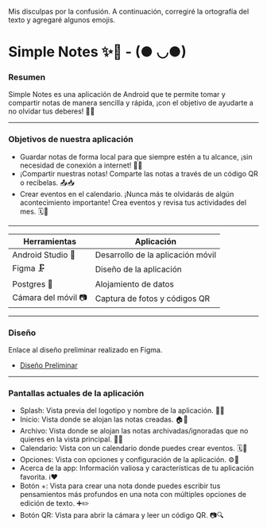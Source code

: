 Mis disculpas por la confusión. A continuación, corregiré la ortografía del texto y agregaré algunos emojis.

# Simple Notes ✨📝 - (● ◡●)

### Resumen
Simple Notes es una aplicación de Android que te permite tomar y compartir notas de manera sencilla y rápida, ¡con el objetivo de ayudarte a no olvidar tus deberes! 📱💡

-----------------------

### Objetivos de nuestra aplicación

- Guardar notas de forma local para que siempre estén a tu alcance, ¡sin necesidad de conexión a internet! 💾📌
- ¡Compartir nuestras notas! Comparte las notas a través de un código QR o recíbelas. 📤📥
- Crear eventos en el calendario. ¡Nunca más te olvidarás de algún acontecimiento importante! Crea eventos y revisa tus actividades del mes. 🗓️📅

-----------------------

| Herramientas   | Aplicación  |
|------- | --------|
| Android Studio 🦩 | Desarrollo de la aplicación móvil |
| Figma 🗜 | Diseño de la aplicación |
| Postgres 🐘 | Alojamiento de datos |
| Cámara del móvil 📷 | Captura de fotos y códigos QR |

-------------------------

### Diseño 
Enlace al diseño preliminar realizado en Figma.
- [Diseño Preliminar](https://www.figma.com/file/hbWiQmVSfc9CtwUwCF9tTY/MyNotes?type=design&node-id=1%3A44&t=r2u6kmKMLE9zaPLz-1)

-----------------------

### Pantallas actuales de la aplicación

- Splash: Vista previa del logotipo y nombre de la aplicación. 🌟💦
- Inicio: Vista donde se alojan las notas creadas. 🏠📝
- Archivo: Vista donde se alojan las notas archivadas/ignoradas que no quieres en la vista principal. 📂❌
- Calendario: Vista con un calendario donde puedes crear eventos. 🗓️📆
- Opciones: Vista con opciones y configuración de la aplicación. ⚙️🔧
- Acerca de la app: Información valiosa y características de tu aplicación favorita. ℹ️❤️
- Botón +: Vista para crear una nota donde puedes escribir tus pensamientos más profundos en una nota con múltiples opciones de edición de texto. ➕✏️
- Botón QR: Vista para abrir la cámara y leer un código QR. 📷🔍

